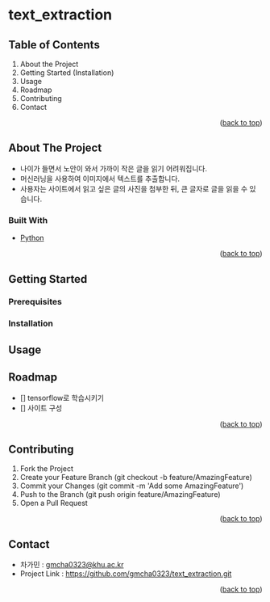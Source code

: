 # text_extraction
 
<!--Table of Contents-->
## Table of Contents
1. About the Project
2. Getting Started (Installation)
3. Usage
4. Roadmap
5. Contributing
6. Contact

<p align="right">(<a href="#top">back to top</a>)</p>

<!--About The Project-->
## About The Project
- 나이가 들면서 노안이 와서 가까이 작은 글을 읽기 어려워집니다.
- 머신러닝을 사용하여 이미지에서 텍스트를 추출합니다.
- 사용자는 사이트에서 읽고 싶은 글의 사진을 첨부한 뒤, 큰 글자로 글을 읽을 수 있습니다. 

### Built With
- [Python](https://docs.python.org/3/)

<p align="right">(<a href="#top">back to top</a>)</p>

<!--Getting Started (Installation)-->
## Getting Started

### Prerequisites


### Installation


<!--Usage-->
## Usage


<!--Roadmap-->
## Roadmap
- [] tensorflow로 학습시키기
- [] 사이트 구성

<p align="right">(<a href="#top">back to top</a>)</p>

<!--Contributing-->
## Contributing
1. Fork the Project
2. Create your Feature Branch (git checkout -b feature/AmazingFeature)
3. Commit your Changes (git commit -m 'Add some AmazingFeature')
4. Push to the Branch (git push origin feature/AmazingFeature)
5. Open a Pull Request

<p align="right">(<a href="#top">back to top</a>)</p>

<!--Contact-->
## Contact
- 차가민 : gmcha0323@khu.ac.kr
- Project Link : https://github.com/gmcha0323/text_extraction.git

<p align="right">(<a href="#top">back to top</a>)</p>
